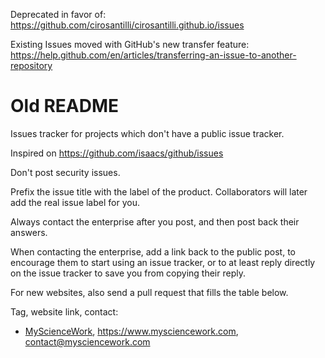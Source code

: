 Deprecated in favor of: https://github.com/cirosantilli/cirosantilli.github.io/issues

Existing Issues moved with GitHub's new transfer feature: https://help.github.com/en/articles/transferring-an-issue-to-another-repository

# Old README

Issues tracker for projects which don't have a public issue tracker.

Inspired on <https://github.com/isaacs/github/issues>

Don't post security issues.

Prefix the issue title with the label of the product. Collaborators will later add the real issue label for you.

Always contact the enterprise after you post, and then post back their answers.

When contacting the enterprise, add a link back to the public post, to encourage them to start using an issue tracker, or to at least reply directly on the issue tracker to save you from copying their reply.

For new websites, also send a pull request that fills the table below.

Tag, website link, contact:

- [MyScienceWork](https://github.com/cirosantilli/issues/labels/MyScienceWork), <https://www.mysciencework.com>, <contact@mysciencework.com>
